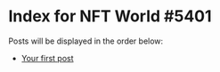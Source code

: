 # Index for NFT World #5401
Posts will be displayed in the order below:

- [Your first post](./001-first.md)

